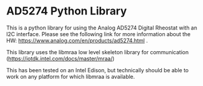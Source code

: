 # AD5274 Python Library

This is a python library for using the Analog AD5274 Digital Rheostat with an I2C interface.  Please see the following link for more information about the HW:  https://www.analog.com/en/products/ad5274.html .  

This library uses the libmraa low level skeleton library for communication (https://iotdk.intel.com/docs/master/mraa/)

This has been tested on an Intel Edison, but technically should be able to work on any platform for which libmraa is available.